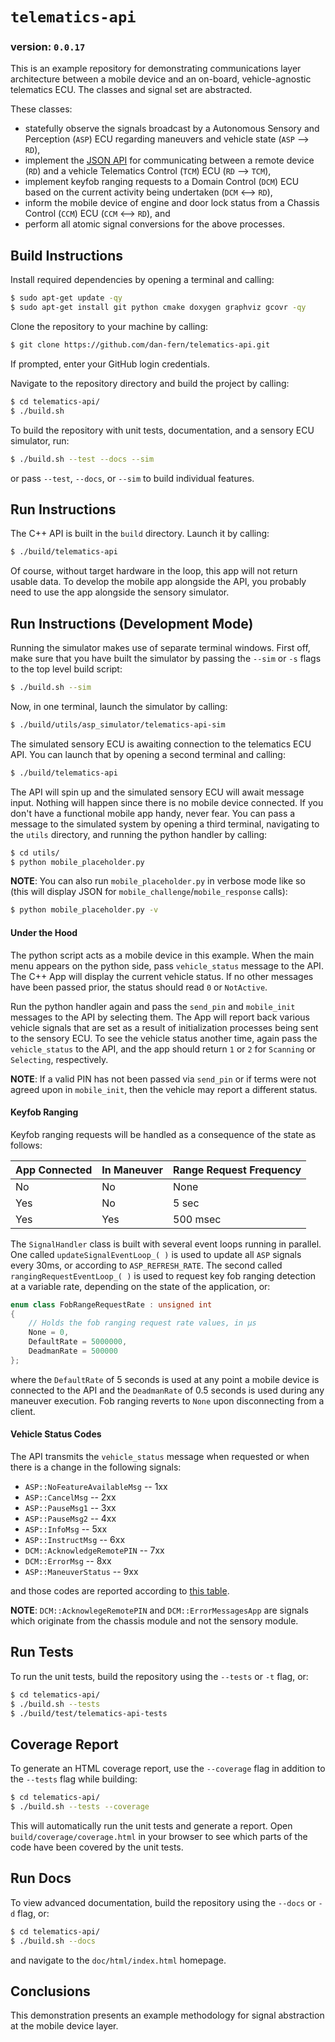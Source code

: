 # **`telematics-api`**

### version: `0.0.17`

This is an example repository for demonstrating communications layer architecture between a mobile device and an on-board, vehicle-agnostic telematics ECU.  The classes and signal set are abstracted.  

These classes:
*  statefully observe the signals broadcast by a Autonomous Sensory and Perception (`ASP`) ECU regarding maneuvers and vehicle state (`ASP` --> `RD`),
*  implement the [JSON API](doc/api/API.md) for communicating between a remote device (`RD`) and a vehicle Telematics Control (`TCM`) ECU (`RD` --> `TCM`),
*  implement keyfob ranging requests to a Domain Control (`DCM`) ECU based on the current activity being undertaken (`DCM` <--> `RD`),
*  inform the mobile device of engine and door lock status from a Chassis Control (`CCM`) ECU (`CCM` <--> `RD`), and
*  perform all atomic signal conversions for the above processes.

## Build Instructions

Install required dependencies by opening a terminal and calling:
```bash
$ sudo apt-get update -qy
$ sudo apt-get install git python cmake doxygen graphviz gcovr -qy
```

Clone the repository to your machine by calling:

```bash
$ git clone https://github.com/dan-fern/telematics-api.git
```

If prompted, enter your GitHub login credentials.

Navigate to the repository directory and build the project by calling:

```bash
$ cd telematics-api/
$ ./build.sh
```

To build the repository with unit tests, documentation, and a sensory ECU simulator, run:
```bash
$ ./build.sh --test --docs --sim
```
or pass `--test`, `--docs`, or `--sim` to build individual features.

## Run Instructions

The C++ API is built in the `build` directory.  Launch it by calling:

```bash
$ ./build/telematics-api
```

Of course, without target hardware in the loop, this app will not return usable data.  To develop the mobile app alongside the API, you probably need to use the app alongside the sensory simulator.

## Run Instructions (Development Mode)

Running the simulator makes use of separate terminal windows.  First off, make sure that you have built the simulator by passing the `--sim` or `-s` flags to the top level build script:

```bash
$ ./build.sh --sim
```

Now, in one terminal, launch the simulator by calling:
```bash
$ ./build/utils/asp_simulator/telematics-api-sim
```

The simulated sensory ECU is awaiting connection to the telematics ECU API.  You can launch that by opening a second terminal and calling:

```bash
$ ./build/telematics-api
```

The API will spin up and the simulated sensory ECU will await message input.  Nothing will happen since there is no mobile device connected.  If you don't have a functional mobile app handy, never fear.  You can pass a message to the simulated system by opening a third terminal, navigating to the `utils` directory, and running the python handler by calling:

```bash
$ cd utils/
$ python mobile_placeholder.py
```

**NOTE**: You can also run `mobile_placeholder.py` in verbose mode like so (this will display JSON for `mobile_challenge`/`mobile_response` calls):

```bash
$ python mobile_placeholder.py -v
```

#### Under the Hood

The python script acts as a mobile device in this example.  When the main menu appears on the python side, pass `vehicle_status` message to the API.  The C++ App will display the current vehicle status.  If no other messages have been passed prior, the status should read `0` or `NotActive`.

Run the python handler again and pass the `send_pin` and `mobile_init` messages to the API by selecting them.  The App will report back various vehicle signals that are set as a result of initialization processes being sent to the sensory ECU.  To see the vehicle status another time, again pass the `vehicle_status` to the API, and the app should return `1` or `2` for `Scanning` or `Selecting`, respectively.

**NOTE**: If a valid PIN has not been passed via `send_pin` or if terms were not agreed upon in `mobile_init`, then the vehicle may report a different status.

#### Keyfob Ranging
Keyfob ranging requests will be handled as a consequence of the state as follows:

| App Connected | In Maneuver | Range Request Frequency |
| -- | -- | -- |
| No | No | None |
| Yes | No | 5 sec |
| Yes | Yes | 500 msec |

The `SignalHandler` class is built with several event loops running in parallel.  One called `updateSignalEventLoop_( )` is used to update all `ASP` signals every 30ms, or according to `ASP_REFRESH_RATE`.  The second called `rangingRequestEventLoop_( )` is used to request key fob ranging detection at a variable rate, depending on the state of the application, or:

```cpp
enum class FobRangeRequestRate : unsigned int
{
    // Holds the fob ranging request rate values, in μs
    None = 0,
    DefaultRate = 5000000,
    DeadmanRate = 500000
};
```

where the `DefaultRate` of 5 seconds is used at any point a mobile device is connected to the API and the `DeadmanRate` of 0.5 seconds is used during any maneuver execution.  Fob ranging reverts to `None` upon disconnecting from a client.

#### Vehicle Status Codes

The API transmits the `vehicle_status` message when requested or when there is a change in the following signals:
* `ASP::NoFeatureAvailableMsg` -- 1xx
* `ASP::CancelMsg` -- 2xx
* `ASP::PauseMsg1` -- 3xx
* `ASP::PauseMsg2` -- 4xx
* `ASP::InfoMsg` -- 5xx
* `ASP::InstructMsg` -- 6xx
* `DCM::AcknowledgeRemotePIN` -- 7xx
* `DCM::ErrorMsg` -- 8xx
* `ASP::ManeuverStatus` -- 9xx

and those codes are reported according to [this table](doc/vehiclestatuscodes.md).

**NOTE**: `DCM::AcknowlegeRemotePIN` and `DCM::ErrorMessagesApp` are signals which originate from the chassis module and not the sensory module.

## Run Tests

To run the unit tests, build the repository using the `--tests` or `-t` flag, or:
```bash
$ cd telematics-api/
$ ./build.sh --tests
$ ./build/test/telematics-api-tests
```

## Coverage Report

To generate an HTML coverage report, use the `--coverage` flag in addition to the `--tests` flag while building:

```bash
$ cd telematics-api/
$ ./build.sh --tests --coverage
```

This will automatically run the unit tests and generate a report.  Open `build/coverage/coverage.html` in your browser to see which parts of the code have been covered by the unit tests.

## Run Docs

To view advanced documentation, build the repository using the `--docs` or `-d` flag, or:
```bash
$ cd telematics-api/
$ ./build.sh --docs
```
and navigate to the `doc/html/index.html` homepage.

## Conclusions

This demonstration presents an example methodology for signal abstraction at the mobile device layer.
